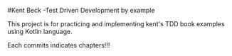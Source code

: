 #Kent Beck -Test Driven Development by example

This project is for practicing and implementing kent's TDD book examples using Kotlin language.

Each commits indicates chapters!!!



